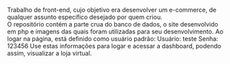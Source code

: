 Trabalho de front-end, cujo objetivo era desenvolver um e-commerce, de qualquer assunto específico desejado por quem criou.<br>
   O repositório contém a parte crua do banco de dados, o site desenvolvido em php e imagens das quais foram utilizadas para seu desenvolvimento.
  Ao logar na página, está definido como usuário padrão:
Usuário: teste
Senha: 123456
   Use estas informações para logar e acessar a dashboard, podendo assim, visualizar a loja virtual.
